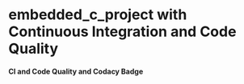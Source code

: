 
# embedded_c_project with Continuous Integration and Code Quality





#### CI and Code Quality and Codacy Badge





